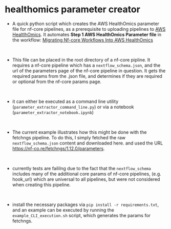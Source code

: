 # healthomics parameter creator

- A quick python script which creates the AWS HealthOmics parameter file for nf-core pipelines, as a prerequisite to uploading pipelines to [AWS HealtlhOmics](https://aws.amazon.com/healthomics/). It automates **Step 1 AWS HealthOmics Parameter file** in the workflow: [Migrating Nf-core Workflows Into AWS HealthOmics](https://catalog.us-east-1.prod.workshops.aws/workshops/76d4a4ff-fe6f-436a-a1c2-f7ce44bc5d17/en-US/workshop/create-healthomics-workflow)

<br>

- This file can be placed in the root directory of a nf-core pipline. It requires a nf-core pipeline which has a `nextflow_schema.json`, and the url of the parameters page of the nf-core pipeline in question. It gets the required params from the .json file, and determines if they are required or optional from the nf-core params page.

<br>

- it can either be executed as a command line utility (`parameter_extractor_command_line.py`) or via a notebook (`parameter_extractor_notebook.ipynb`)

<br>

- The current example illustrates how this might be done with the fetchngs pipeline. To do this, I simply fetched the raw `nextflow_schema.json` content and downloaded here. and used the URL https://nf-co.re/fetchngs/1.12.0/parameters.

<br>

- currently tests are faililng due to the fact that the `nextflow_schema` includes many of the additional core params of nf-core pipelines, (e.g. hook_url) which are universal to all pipelines, but were not considered when creating this pipeline. 

<br>

- install the necessary packages via `pip install -r requirements.txt`, and an example can be executed by running the `example_CLI_execution.sh` script, which generates the params for fetchngs.
